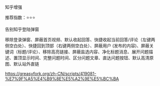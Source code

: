 知乎增强

推荐指数：⭐⭐⭐

告别知乎登陆弹窗

移除登录弹窗、屏蔽首页视频、默认收起回答、快捷收起当前回答/评论（左键两侧空白处）、快捷回到顶部（右键两侧空白处）、屏蔽用户 (发布的内容)、屏蔽关键词（标题/评论）、移除高亮链接、屏蔽盐选内容、净化标题消息、展开问题描述、置顶显示时间、完整问题时间、区分问题文章、直达问题按钮、默认高清原图、默认站外直链

https://greasyfork.org/zh-CN/scripts/419081-%E7%9F%A5%E4%B9%8E%E5%A2%9E%E5%BC%BA































































